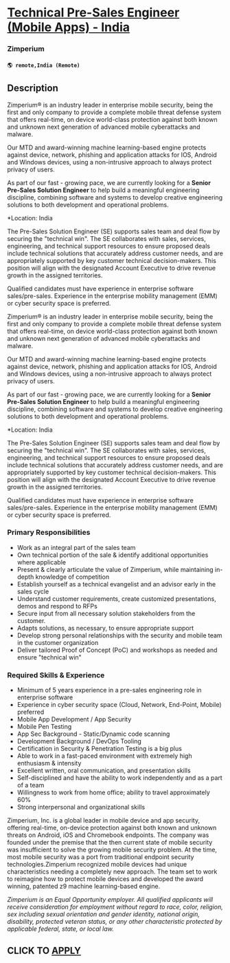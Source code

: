 # [Technical Pre-Sales Engineer (Mobile Apps) - India](https://www.remotewlb.com/apply/technical-pre-sales-engineer-mobile-apps-india)  
### Zimperium  
#### `🌎 remote,India (Remote)`  

## Description

Zimperium® is an industry leader in enterprise mobile security, being the first and only company to provide a complete mobile threat defense system that offers real-time, on device world-class protection against both known and unknown next generation of advanced mobile cyberattacks and malware.

  

Our MTD and award-winning machine learning-based engine protects against device, network, phishing and application attacks for IOS, Android and Windows devices, using a non-intrusive approach to always protect privacy of users.

  

As part of our fast - growing pace, we are currently looking for a **Senior Pre-Sales Solution Engineer** to help build a meaningful engineering discipline, combining software and systems to develop creative engineering solutions to both development and operational problems.

  

*Location: India

The Pre-Sales Solution Engineer (SE) supports sales team and deal flow by securing the "technical win". The SE collaborates with sales, services, engineering, and technical support resources to ensure proposed deals include technical solutions that accurately address customer needs, and are appropriately supported by key customer technical decision-makers. This position will align with the designated Account Executive to drive revenue growth in the assigned territories.

Qualified candidates must have experience in enterprise software sales/pre-sales. Experience in the enterprise mobility management (EMM) or cyber security space is preferred.

  

Zimperium® is an industry leader in enterprise mobile security, being the first and only company to provide a complete mobile threat defense system that offers real-time, on device world-class protection against both known and unknown next generation of advanced mobile cyberattacks and malware.

  

Our MTD and award-winning machine learning-based engine protects against device, network, phishing and application attacks for IOS, Android and Windows devices, using a non-intrusive approach to always protect privacy of users.

  

As part of our fast - growing pace, we are currently looking for a **Senior Pre-Sales Solution Engineer** to help build a meaningful engineering discipline, combining software and systems to develop creative engineering solutions to both development and operational problems.

  

*Location: India

The Pre-Sales Solution Engineer (SE) supports sales team and deal flow by securing the "technical win". The SE collaborates with sales, services, engineering, and technical support resources to ensure proposed deals include technical solutions that accurately address customer needs, and are appropriately supported by key customer technical decision-makers. This position will align with the designated Account Executive to drive revenue growth in the assigned territories.

Qualified candidates must have experience in enterprise software sales/pre-sales. Experience in the enterprise mobility management (EMM) or cyber security space is preferred.

  

### Primary Responsibilities

* Work as an integral part of the sales team
* Own technical portion of the sale & identify additional opportunities where applicable
* Present & clearly articulate the value of Zimperium, while maintaining in-depth knowledge of competition
* Establish yourself as a technical evangelist and an advisor early in the sales cycle
* Understand customer requirements, create customized presentations, demos and respond to RFPs
* Secure input from all necessary solution stakeholders from the customer.
* Adapts solutions, as necessary, to ensure appropriate support
* Develop strong personal relationships with the security and mobile team in the customer organization
* Deliver tailored Proof of Concept (PoC) and workshops as needed and ensure "technical win"

  

### Required Skills & Experience

* Minimum of 5 years experience in a pre-sales engineering role in enterprise software
* Experience in cyber security space (Cloud, Network, End-Point, Mobile) preferred
* Mobile App Development / App Security
* Mobile Pen Testing
* App Sec Background - Static/Dynamic code scanning
* Development Background / DevOps Tooling
* Certification in Security & Penetration Testing is a big plus
* Able to work in a fast-paced environment with extremely high enthusiasm & intensity
* Excellent written, oral communication, and presentation skills
* Self-disciplined and have the ability to work independently and as a part of a team
* Willingness to work from home office; ability to travel approximately 60%
* Strong interpersonal and organizational skills

  

  

Zimperium, Inc. is a global leader in mobile device and app security, offering real-time, on-device protection against both known and unknown threats on Android, iOS and Chromebook endpoints. The company was founded under the premise that the then current state of mobile security was insufficient to solve the growing mobile security problem. At the time, most mobile security was a port from traditional endpoint security technologies.Zimperium recognized mobile devices had unique characteristics needing a completely new approach. The team set to work to reimagine how to protect mobile devices and developed the award winning, patented z9 machine learning-based engine.

  

_Zimperium is an Equal Opportunity employer. All qualified applicants will receive consideration for employment without regard to race, color, religion, sex including sexual orientation and gender identity, national origin, disability, protected veteran status, or any other characteristic protected by applicable federal, state, or local law._

  
## CLICK TO [APPLY](https://www.remotewlb.com/apply/technical-pre-sales-engineer-mobile-apps-india)

